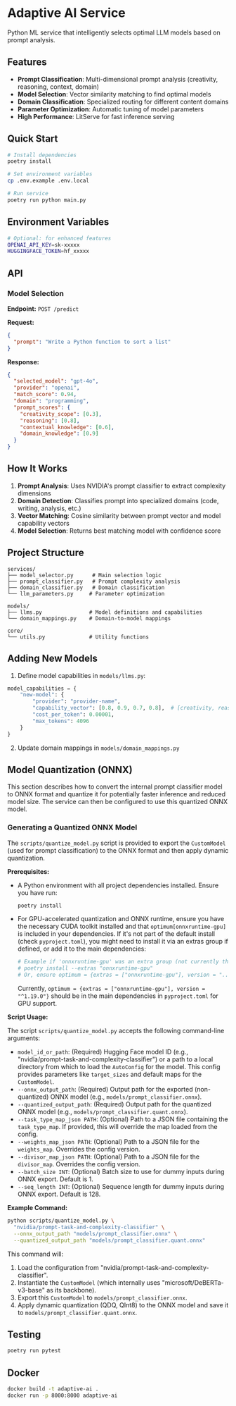 # Adaptive AI Service

Python ML service that intelligently selects optimal LLM models based on prompt analysis.

## Features

- **Prompt Classification**: Multi-dimensional prompt analysis (creativity, reasoning, context, domain)
- **Model Selection**: Vector similarity matching to find optimal models
- **Domain Classification**: Specialized routing for different content domains
- **Parameter Optimization**: Automatic tuning of model parameters
- **High Performance**: LitServe for fast inference serving

## Quick Start

```bash
# Install dependencies
poetry install

# Set environment variables
cp .env.example .env.local

# Run service
poetry run python main.py
```

## Environment Variables

```bash
# Optional: for enhanced features
OPENAI_API_KEY=sk-xxxxx
HUGGINGFACE_TOKEN=hf_xxxxx
```

## API

### Model Selection

**Endpoint:** `POST /predict`

**Request:**
```json
{
  "prompt": "Write a Python function to sort a list"
}
```

**Response:**
```json
{
  "selected_model": "gpt-4o",
  "provider": "openai",
  "match_score": 0.94,
  "domain": "programming",
  "prompt_scores": {
    "creativity_scope": [0.3],
    "reasoning": [0.8],
    "contextual_knowledge": [0.6],
    "domain_knowledge": [0.9]
  }
}
```

## How It Works

1. **Prompt Analysis**: Uses NVIDIA's prompt classifier to extract complexity dimensions
2. **Domain Detection**: Classifies prompt into specialized domains (code, writing, analysis, etc.)
3. **Vector Matching**: Cosine similarity between prompt vector and model capability vectors
4. **Model Selection**: Returns best matching model with confidence score

## Project Structure

```
services/
├── model_selector.py      # Main selection logic
├── prompt_classifier.py   # Prompt complexity analysis
├── domain_classifier.py   # Domain classification
└── llm_parameters.py     # Parameter optimization

models/
├── llms.py               # Model definitions and capabilities
└── domain_mappings.py    # Domain-to-model mappings

core/
└── utils.py              # Utility functions
```

## Adding New Models

1. Define model capabilities in `models/llms.py`:

```python
model_capabilities = {
    "new-model": {
        "provider": "provider-name",
        "capability_vector": [0.8, 0.9, 0.7, 0.8],  # [creativity, reasoning, context, domain]
        "cost_per_token": 0.00001,
        "max_tokens": 4096
    }
}
```

2. Update domain mappings in `models/domain_mappings.py`

## Model Quantization (ONNX)

This section describes how to convert the internal prompt classifier model to ONNX format and quantize it for potentially faster inference and reduced model size. The service can then be configured to use this quantized ONNX model.

### Generating a Quantized ONNX Model

The `scripts/quantize_model.py` script is provided to export the `CustomModel` (used for prompt classification) to the ONNX format and then apply dynamic quantization.

**Prerequisites:**

- A Python environment with all project dependencies installed. Ensure you have run:
  ```bash
  poetry install
  ```
- For GPU-accelerated quantization and ONNX runtime, ensure you have the necessary CUDA toolkit installed and that `optimum[onnxruntime-gpu]` is included in your dependencies. If it's not part of the default install (check `pyproject.toml`), you might need to install it via an extras group if defined, or add it to the main dependencies:
  ```bash
  # Example if 'onnxruntime-gpu' was an extra group (not currently the case)
  # poetry install --extras "onnxruntime-gpu"
  # Or, ensure optimum = {extras = ["onnxruntime-gpu"], version = "..."} is in pyproject.toml
  ```
  Currently, `optimum = {extras = ["onnxruntime-gpu"], version = "^1.19.0"}` should be in the main dependencies in `pyproject.toml` for GPU support.

**Script Usage:**

The script `scripts/quantize_model.py` accepts the following command-line arguments:

- `model_id_or_path`: (Required) Hugging Face model ID (e.g., "nvidia/prompt-task-and-complexity-classifier") or a path to a local directory from which to load the `AutoConfig` for the model. This config provides parameters like `target_sizes` and default maps for the `CustomModel`.
- `--onnx_output_path`: (Required) Output path for the exported (non-quantized) ONNX model (e.g., `models/prompt_classifier.onnx`).
- `--quantized_output_path`: (Required) Output path for the quantized ONNX model (e.g., `models/prompt_classifier.quant.onnx`).
- `--task_type_map_json PATH`: (Optional) Path to a JSON file containing the `task_type_map`. If provided, this will override the map loaded from the config.
- `--weights_map_json PATH`: (Optional) Path to a JSON file for the `weights_map`. Overrides the config version.
- `--divisor_map_json PATH`: (Optional) Path to a JSON file for the `divisor_map`. Overrides the config version.
- `--batch_size INT`: (Optional) Batch size to use for dummy inputs during ONNX export. Default is 1.
- `--seq_length INT`: (Optional) Sequence length for dummy inputs during ONNX export. Default is 128.

**Example Command:**

```bash
python scripts/quantize_model.py \
  "nvidia/prompt-task-and-complexity-classifier" \
  --onnx_output_path "models/prompt_classifier.onnx" \
  --quantized_output_path "models/prompt_classifier.quant.onnx"
```

This command will:
1. Load the configuration from "nvidia/prompt-task-and-complexity-classifier".
2. Instantiate the `CustomModel` (which internally uses "microsoft/DeBERTa-v3-base" as its backbone).
3. Export this `CustomModel` to `models/prompt_classifier.onnx`.
4. Apply dynamic quantization (QDQ, QInt8) to the ONNX model and save it to `models/prompt_classifier.quant.onnx`.

## Testing

```bash
poetry run pytest
```

## Docker

```bash
docker build -t adaptive-ai .
docker run -p 8000:8000 adaptive-ai
```
